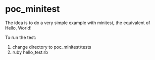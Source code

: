 # poc_minitest

The idea is to do a very simple example with minitest, the equivalent of Hello, World!

To run the test:
1. change directory to poc_minitest/tests
2. ruby hello_test.rb
